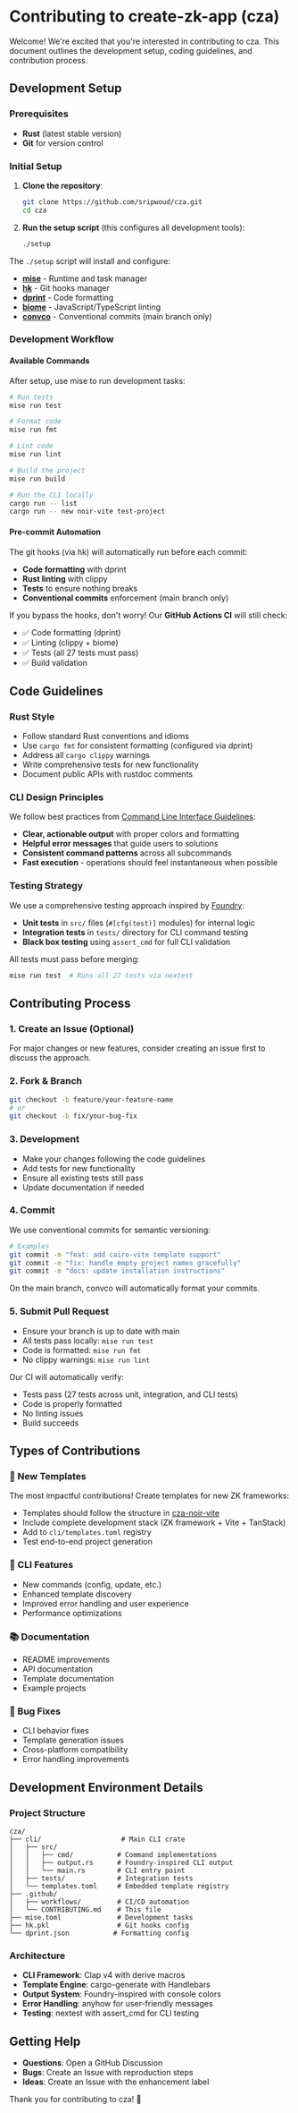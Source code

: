 # Contributing to create-zk-app (cza)

Welcome! We're excited that you're interested in contributing to cza. This document outlines the development setup, coding guidelines, and contribution process.

## Development Setup

### Prerequisites

- **Rust** (latest stable version)
- **Git** for version control

### Initial Setup

1. **Clone the repository**:
   ```bash
   git clone https://github.com/sripwoud/cza.git
   cd cza
   ```

2. **Run the setup script** (this configures all development tools):
   ```bash
   ./setup
   ```

The `./setup` script will install and configure:

- **[mise](https://mise.jdx.dev/)** - Runtime and task manager
- **[hk](https://github.com/comtrya/hk)** - Git hooks manager
- **[dprint](https://dprint.dev/)** - Code formatting
- **[biome](https://biomejs.dev/)** - JavaScript/TypeScript linting
- **[convco](https://convco.github.io/)** - Conventional commits (main branch only)

### Development Workflow

#### Available Commands

After setup, use mise to run development tasks:

```bash
# Run tests
mise run test

# Format code
mise run fmt

# Lint code  
mise run lint

# Build the project
mise run build

# Run the CLI locally
cargo run -- list
cargo run -- new noir-vite test-project
```

#### Pre-commit Automation

The git hooks (via hk) will automatically run before each commit:

- **Code formatting** with dprint
- **Rust linting** with clippy
- **Tests** to ensure nothing breaks
- **Conventional commits** enforcement (main branch only)

If you bypass the hooks, don't worry! Our **GitHub Actions CI** will still check:

- ✅ Code formatting (dprint)
- ✅ Linting (clippy + biome)
- ✅ Tests (all 27 tests must pass)
- ✅ Build validation

## Code Guidelines

### Rust Style

- Follow standard Rust conventions and idioms
- Use `cargo fmt` for consistent formatting (configured via dprint)
- Address all `cargo clippy` warnings
- Write comprehensive tests for new functionality
- Document public APIs with rustdoc comments

### CLI Design Principles

We follow best practices from [Command Line Interface Guidelines](https://clig.dev/):

- **Clear, actionable output** with proper colors and formatting
- **Helpful error messages** that guide users to solutions
- **Consistent command patterns** across all subcommands
- **Fast execution** - operations should feel instantaneous when possible

### Testing Strategy

We use a comprehensive testing approach inspired by [Foundry](https://github.com/foundry-rs/foundry):

- **Unit tests** in `src/` files (`#[cfg(test)]` modules) for internal logic
- **Integration tests** in `tests/` directory for CLI command testing
- **Black box testing** using `assert_cmd` for full CLI validation

All tests must pass before merging:

```bash
mise run test  # Runs all 27 tests via nextest
```

## Contributing Process

### 1. Create an Issue (Optional)

For major changes or new features, consider creating an issue first to discuss the approach.

### 2. Fork & Branch

```bash
git checkout -b feature/your-feature-name
# or
git checkout -b fix/your-bug-fix
```

### 3. Development

- Make your changes following the code guidelines
- Add tests for new functionality
- Ensure all existing tests still pass
- Update documentation if needed

### 4. Commit

We use conventional commits for semantic versioning:

```bash
# Examples
git commit -m "feat: add cairo-vite template support"
git commit -m "fix: handle empty project names gracefully" 
git commit -m "docs: update installation instructions"
```

On the main branch, convco will automatically format your commits.

### 5. Submit Pull Request

- Ensure your branch is up to date with main
- All tests pass locally: `mise run test`
- Code is formatted: `mise run fmt`
- No clippy warnings: `mise run lint`

Our CI will automatically verify:

- Tests pass (27 tests across unit, integration, and CLI tests)
- Code is properly formatted
- No linting issues
- Build succeeds

## Types of Contributions

### 🚀 New Templates

The most impactful contributions! Create templates for new ZK frameworks:

- Templates should follow the structure in [cza-noir-vite](https://github.com/sripwoud/cza-noir-vite)
- Include complete development stack (ZK framework + Vite + TanStack)
- Add to `cli/templates.toml` registry
- Test end-to-end project generation

### 🔧 CLI Features

- New commands (config, update, etc.)
- Enhanced template discovery
- Improved error handling and user experience
- Performance optimizations

### 📚 Documentation

- README improvements
- API documentation
- Template documentation
- Example projects

### 🐛 Bug Fixes

- CLI behavior fixes
- Template generation issues
- Cross-platform compatibility
- Error handling improvements

## Development Environment Details

### Project Structure

```
cza/
├── cli/                    # Main CLI crate
│   ├── src/
│   │   ├── cmd/           # Command implementations
│   │   ├── output.rs      # Foundry-inspired CLI output
│   │   └── main.rs        # CLI entry point
│   ├── tests/             # Integration tests
│   └── templates.toml     # Embedded template registry
├── .github/
│   ├── workflows/         # CI/CD automation
│   └── CONTRIBUTING.md    # This file
├── mise.toml              # Development tasks
├── hk.pkl                 # Git hooks config
└── dprint.json           # Formatting config
```

### Architecture

- **CLI Framework**: Clap v4 with derive macros
- **Template Engine**: cargo-generate with Handlebars
- **Output System**: Foundry-inspired with console colors
- **Error Handling**: anyhow for user-friendly messages
- **Testing**: nextest with assert_cmd for CLI testing

## Getting Help

- **Questions**: Open a GitHub Discussion
- **Bugs**: Create an Issue with reproduction steps
- **Ideas**: Create an Issue with the enhancement label

Thank you for contributing to cza! 🚀
